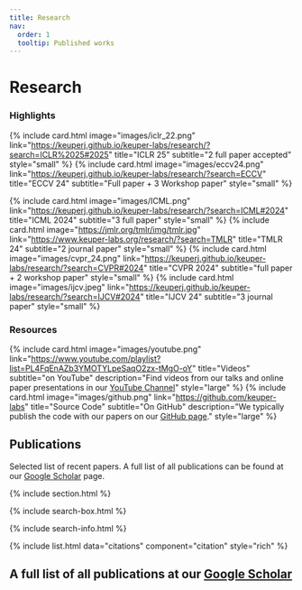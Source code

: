 ```yaml
---
title: Research
nav:
  order: 1
  tooltip: Published works
---
```


# <i class="fas fa-microscope"></i>Research

### Highlights
{%
  include card.html
  image="images/iclr_22.png"
  link="https://keuperj.github.io/keuper-labs/research/?search=ICLR%2025#2025"
  title="ICLR 25"
  subtitle="2 full paper accepted"
  style="small"
%}
{%
  include card.html
  image="images/eccv24.png"
  link="https://keuperj.github.io/keuper-labs/research/?search=ECCV"
  title="ECCV 24"
  subtitle="Full paper + 3 Workshop paper"
  style="small"
%}

{%
  include card.html
  image="images/ICML.png"
  link="https://keuperj.github.io/keuper-labs/research/?search=ICML#2024"
  title="ICML 2024"
  subtitle="3 full paper"
  style="small"
%}
{%
  include card.html
  image="https://jmlr.org/tmlr/img/tmlr.jpg"
  link="https://www.keuper-labs.org/research/?search=TMLR"
  title="TMLR 24"
  subtitle="2 journal paper"
  style="small"
%}
{%
  include card.html
  image="images/cvpr_24.png"
  link="https://keuperj.github.io/keuper-labs/research/?search=CVPR#2024"
  title="CVPR 2024"
  subtitle="full paper + 2 workshop paper"
  style="small"
%}
{%
  include card.html
  image="images/ijcv.jpeg"
  link="https://keuperj.github.io/keuper-labs/research/?search=IJCV#2024"
  title="IJCV 24"
  subtitle="3 journal paper"
  style="small"
%}



### Resources

{%
  include card.html
  image="images/youtube.png"
  link="https://www.youtube.com/playlist?list=PL4FqEnAZb3YMOTYLpeSaqO2zx-tMgO-oY"
  title="Videos"
  subtitle="on YouTube"
  description="Find videos from our talks and online paper presentations in our [YouTube Channel](https://www.youtube.com/channel/UC7cACCO3Rv9WAl196pX_3bw)"
  style="large"
%}
{%
  include card.html
  image="images/github.png"
  link="https://github.com/keuper-labs"
  title="Source Code"
  subtitle="On GitHub"
  description="We typically publish the code with our papers on our [GitHub page](https://github.com/keuper-labs)."
  style="large"
%}

## Publications
Selected list of recent papers. A full list of all publications can be found at our [Google Scholar](https://scholar.google.de/citations?user=GzGmPPAAAAAJ) page.

{% include section.html %}

{% include search-box.html %}

{% include search-info.html %}

{% include list.html data="citations" component="citation" style="rich" %} 

## A full list of all publications at our [Google Scholar](https://scholar.google.de/citations?user=GzGmPPAAAAAJ)
